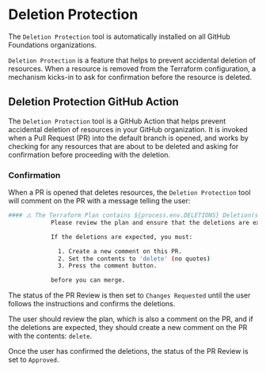 # Deletion Protection

The `Deletion Protection` tool is automatically installed on all GitHub Foundations organizations.

`Deletion Protection` is a feature that helps to prevent accidental deletion of resources. When a resource is removed from the Terraform configuration, a mechanism kicks-in to ask for confirmation before the resource is deleted.

## Deletion Protection GitHub Action

The `Deletion Protection` tool is a GitHub Action that helps prevent accidental deletion of resources in your GitHub organization. It is invoked when a Pull Request (PR) into the default branch is opened, and works by checking for any resources that are about to be deleted and asking for confirmation before proceeding with the deletion.

### Confirmation

When a PR is opened that deletes resources, the `Deletion Protection` tool will comment on the PR with a message telling the user:

```bash
#### ⚠️ The Terraform Plan contains ${process.env.DELETIONS} Deletion(s) ⚠️
            Please review the plan and ensure that the deletions are expected.

            If the deletions are expected, you must:

              1. Create a new comment on this PR.
              2. Set the contents to 'delete' (no quotes)
              3. Press the comment button.

            before you can merge.
```

The status of the PR Review is then set to `Changes Requested` until the user follows the instructions and confirms the deletions.

The user should review the plan, which is also a comment on the PR, and if the deletions are expected, they should create a new comment on the PR with the contents: `delete`.

Once the user has confirmed the deletions, the status of the PR Review is set to `Approved`.
